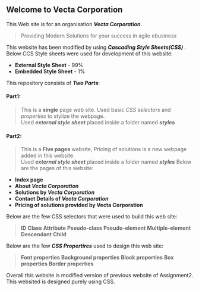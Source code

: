 ## Welcome to Vecta Corporation
This Web site is for an organisation **_Vecta Corporation_**. 
>Providing Modern Solutions for your success in agile ebusiness

This website has been modified by using **_Cascading Style Sheets(CSS)_** .  
Below CCS Style sheets were used for development of this website:
* **External Style Sheet** - 99%
* **Embedded Style Sheet** - 1%  

This repository consists of **_Two Parts_**:  
#### Part1: 
>This is a **single** page web site. Used basic _CSS selectors_ and _properties_ to stylize the webpage.  
Used **_external style sheet_** placed inside a folder named **_styles_**  

#### Part2:
>This is a **Five pages** website, Pricing of solutions is a new webpage added in this website.  
Used **_external style sheet_** placed inside a folder named **_styles_** 
Below are the pages of this website:
* **Index page**
* **About _Vecta Corporation_**
* **Solutions by _Vecta Corporation_**
* **Contact Details of _Vecta Corporation_**
*  **Pricing of solutions provided by Vecta Corporation**

Below are the few CSS selectors that were used to build this web site:
>**ID**
>**Class**
>**Attribute**
>**Pseudo-class**
>**Pseudo-element**
>**Multiple-element**
>**Descendant**
>**Child**  

Below are the few **_CSS Propertires_** used to design this web site:
>**Font properties**
>**Background properties**
>**Block properties**
>**Box properties**
>**Border properties**

Overall this website is modified version of previous website  of Assignment2. This websited is designed purely using CSS.